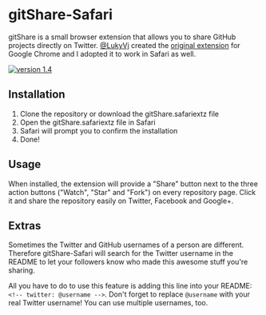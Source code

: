 <!-- twitter: @JohJakob -->

# gitShare-Safari

gitShare is a small browser extension that allows you to share GitHub projects directly on Twitter. [@LukyVj](https://github.com/LukyVj) created the [original extension](https://github.com/LukyVj/gitShare) for Google Chrome and I adopted it to work in Safari as well.

[![version 1.4](https://img.shields.io/badge/version-1.4-blue.svg)](https://github.com/JohJakob/gitShare-Safari/releases/tag/1.4)

## Installation

1. Clone the repository or download the gitShare.safariextz file
2. Open the gitShare.safariextz file in Safari
3. Safari will prompt you to confirm the installation
4. Done!

## Usage

When installed, the extension will provide a "Share" button next to the three action buttons ("Watch", "Star" and "Fork") on every repository page. Click it and share the repository easily on Twitter, Facebook and Google+.

## Extras

Sometimes the Twitter and GitHub usernames of a person are different. Therefore gitShare-Safari will search for the Twitter username in the README to let your followers know who made this awesome stuff you're sharing.

All you have to do to use this feature is adding this line into your README: ```<!-- twitter: @username -->```. Don't forget to replace ```@username``` with your real Twitter username! You can use multiple usernames, too.

